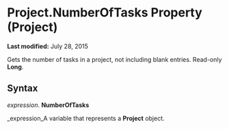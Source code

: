 
# Project.NumberOfTasks Property (Project)

 **Last modified:** July 28, 2015

Gets the number of tasks in a project, not including blank entries. Read-only  **Long**.

## Syntax

 _expression_. **NumberOfTasks**

 _expression_A variable that represents a  **Project** object.

